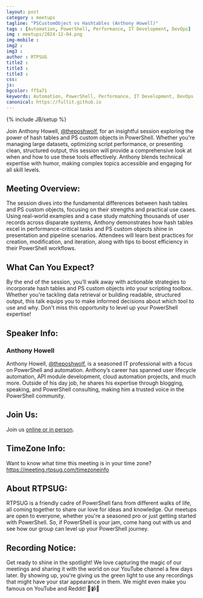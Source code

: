 ```yaml
---
layout: post
category : meetups
tagline: "PSCustomObject vs Hashtables (Anthony Howell)"
tags : [Automation, PowerShell, Performance, IT Development, DevOps]
img : meetups/2024-12-04.png
img-mobile : 
img2 : 
img3 : 
author : RTPSUG
title2 : 
title3 : 
title3 : 
css: 
js: 
bgcolor: ff5a71
keywords: Automation, PowerShell, Performance, IT Development, DevOps
canonical: https://fullit.github.io
---
```

{% include JB/setup %}

Join Anthony Howell, [@theposhwolf](https://twitter.com/theposhwolf), for an insightful session exploring the power of hash tables and PS custom objects in PowerShell. Whether you're managing large datasets, optimizing script performance, or presenting clean, structured output, this session will provide a comprehensive look at when and how to use these tools effectively. Anthony blends technical expertise with humor, making complex topics accessible and engaging for all skill levels.

<!--more-->

## Meeting Overview:

The session dives into the fundamental differences between hash tables and PS custom objects, focusing on their strengths and practical use cases. Using real-world examples and a case study matching thousands of user records across disparate systems, Anthony demonstrates how hash tables excel in performance-critical tasks and PS custom objects shine in presentation and pipeline scenarios. Attendees will learn best practices for creation, modification, and iteration, along with tips to boost efficiency in their PowerShell workflows.

## What Can You Expect?

By the end of the session, you’ll walk away with actionable strategies to incorporate hash tables and PS custom objects into your scripting toolbox. Whether you're tackling data retrieval or building readable, structured output, this talk equips you to make informed decisions about which tool to use and why. Don't miss this opportunity to level up your PowerShell expertise!

## Speaker Info:

### Anthony Howell

Anthony Howell, [@theposhwolf](https://twitter.com/theposhwolf), is a seasoned IT professional with a focus on PowerShell and automation. Anthony’s career has spanned user lifecycle automation, API module development, cloud automation projects, and much more. Outside of his day job, he shares his expertise through blogging, speaking, and PowerShell consulting, making him a trusted voice in the PowerShell community.

## Join Us:

Join us [online or in person](https://www.meetup.com/research-triangle-powershell-users-group/events/304873704/). 

## TimeZone Info:

Want to know what time this meeting is in your time zone?
https://meeting.rtpsug.com/timezoneinfo

## About RTPSUG:

RTPSUG is a friendly cadre of PowerShell fans from different walks of life, all coming together to share our love for ideas and knowledge. Our meetups are open to everyone, whether you're a seasoned pro or just getting started with PowerShell. So, if PowerShell is your jam, come hang out with us and see how our group can level up your PowerShell journey.

## Recording Notice:

Get ready to shine in the spotlight! We love capturing the magic of our meetings and sharing it with the world on our YouTube channel a few days later. By showing up, you're giving us the green light to use any recordings that might have your star appearance in them. We might even make you famous on YouTube and Reddit!
🌟📹😄


